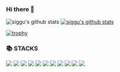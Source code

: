 ### Hi there 👋

![siggu's github stats](https://github-readme-stats.vercel.app/api?username=siggu&show_icons=true)
[![siggu's github stats](https://github-readme-stats.vercel.app/api/top-langs/?username=siggu&show_icons=true&hide_border=true&title_color=004386&icon_color=004386&layout=compact)](https://github.com/siggu)


[![trophy](https://github-profile-trophy.vercel.app/?username=siggu&row=1)](https://github.com/ryo-ma/github-profile-trophy)


<div><h3>📚 STACKS</h3></div>
<div>
  <img src="https://img.shields.io/badge/python-3776AB?style=for-the-badge&logo=python&logoColor=white">
  <img src="https://img.shields.io/badge/css-1572B6?style=for-the-badge&logo=css3&logoColor=white">
  <img src="https://img.shields.io/badge/chakraui-319795?style=for-the-badge&logo=chakraui&logoColor=white">
  <img src="https://img.shields.io/badge/react-61DAFB?style=for-the-badge&logo=react&logoColor=black">
  <img src="https://img.shields.io/badge/reactrouter-CA4245?style=for-the-badge&logo=reactrouter&logoColor=black">
  <img src="https://img.shields.io/badge/reactquery-FF4154?style=for-the-badge&logo=reactquery&logoColor=white">
  <img src="https://img.shields.io/badge/django-092E20?style=for-the-badge&logo=django&logoColor=white">
  <img src="https://img.shields.io/badge/namecheap-DE3723?style=for-the-badge&logo=namecheap&logoColor=white">
  <img src="https://img.shields.io/badge/sentry-362D59?style=for-the-badge&logo=sentry&logoColor=white">
  <img src="https://img.shields.io/badge/figma-F24E1E?style=for-the-badge&logo=figma&logoColor=white">
  <img src="https://img.shields.io/badge/github-181717?style=for-the-badge&logo=github&logoColor=white">
</div>
